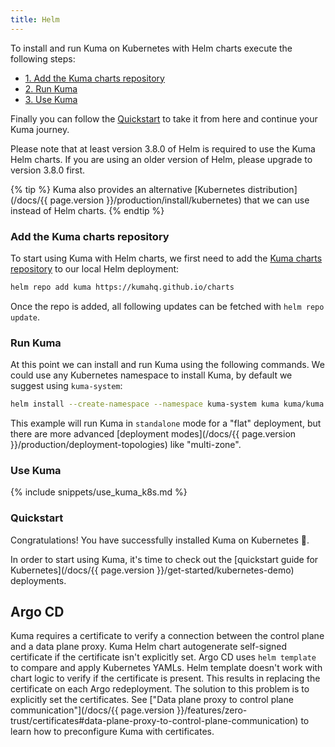 ```yaml
---
title: Helm
---
```


To install and run Kuma on Kubernetes with Helm charts execute the following steps:

* [1. Add the Kuma charts repository](#add-the-kuma-charts-repository)
* [2. Run Kuma](#run-kuma)
* [3. Use Kuma](#use-kuma)

Finally you can follow the [Quickstart](#quickstart) to take it from here and continue your Kuma journey.

Please note that at least version 3.8.0 of Helm is required to use the Kuma Helm charts. If you are using an older version of Helm, please upgrade to version 3.8.0 first.

{% tip %}
Kuma also provides an alternative [Kubernetes distribution](/docs/{{ page.version }}/production/install/kubernetes) that we can use instead of Helm charts.
{% endtip %}

### Add the Kuma charts repository

To start using Kuma with Helm charts, we first need to add the [Kuma charts repository](https://kumahq.github.io/charts) to our local Helm deployment: 

```sh
helm repo add kuma https://kumahq.github.io/charts
```

Once the repo is added, all following updates can be fetched with `helm repo update`.

### Run Kuma

At this point we can install and run Kuma using the following commands. We could use any Kubernetes namespace to install Kuma, by default we suggest using `kuma-system`:

```sh
helm install --create-namespace --namespace kuma-system kuma kuma/kuma
```

This example will run Kuma in `standalone` mode for a "flat" deployment, but there are more advanced [deployment modes](/docs/{{ page.version }}/production/deployment-topologies) like "multi-zone".

### Use Kuma

{% include snippets/use_kuma_k8s.md %}

### Quickstart

Congratulations! You have successfully installed Kuma on Kubernetes 🚀. 

In order to start using Kuma, it's time to check out the [quickstart guide for Kubernetes](/docs/{{ page.version }}/get-started/kubernetes-demo) deployments.

## Argo CD

Kuma requires a certificate to verify a connection between the control plane and a data plane proxy.
Kuma Helm chart autogenerate self-signed certificate if the certificate isn't explicitly set.
Argo CD uses `helm template` to compare and apply Kubernetes YAMLs.
Helm template doesn't work with chart logic to verify if the certificate is present.
This results in replacing the certificate on each Argo redeployment.
The solution to this problem is to explicitly set the certificates.
See ["Data plane proxy to control plane communication"](/docs/{{ page.version }}/features/zero-trust/certificates#data-plane-proxy-to-control-plane-communication) to learn how to preconfigure Kuma with certificates.
